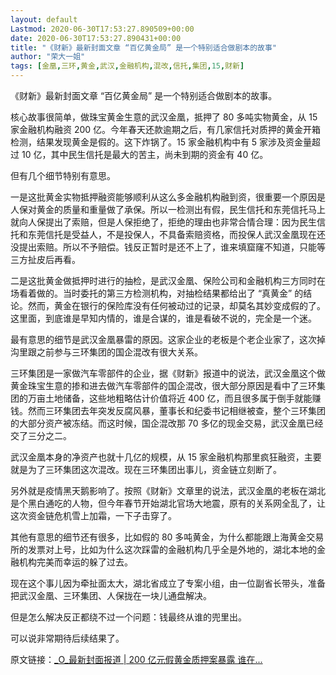 ```yaml
---
layout: default
Lastmod: 2020-06-30T17:53:27.890509+00:00
date: 2020-06-30T17:53:27.890431+00:00
title: "《财新》最新封面文章 “百亿黄金局” 是一个特别适合做剧本的故事"
author: "荣大一姐"
tags: [金凰,三环,黄金,武汉,金融机构,混改,信托,集团,15,财新]
---
```


《财新》最新封面文章 “百亿黄金局” 是一个特别适合做剧本的故事。

核心故事很简单，做珠宝黄金生意的武汉金凰，抵押了 80 多吨实物黄金，从 15 家金融机构融资 200 亿。今年春天还款逾期之后，有几家信托对质押的黄金开箱检测，结果发现黄金是假的。这下炸锅了。15 家金融机构中有 5 家涉及资金量超过 10 亿，其中民生信托是最大的苦主，尚未到期的资金有 40 亿。

但有几个细节特别有意思。

一是这批黄金实物抵押融资能够顺利从这么多金融机构融到资，很重要一个原因是人保对黄金的质量和重量做了承保。所以一检测出有假，民生信托和东莞信托马上就向人保提出了索赔，但是人保拒绝了，拒绝的理由也非常合情合理：因为民生信托和东莞信托是受益人，不是投保人，不具备索赔资格，而投保人武汉金凰现在还没提出索赔。所以不予赔偿。钱反正暂时是还不上了，谁来填窟窿不知道，只能等三方扯皮后再看。

二是这批黄金做抵押时进行的抽检，是武汉金凰、保险公司和金融机构三方同时在场看着做的。当时委托的第三方检测机构，对抽检结果都给出了 “真黄金” 的结论。然而，黄金在银行的保险库没有任何被动过的记录，却莫名其妙变成假的了。这里面，到底谁是早知内情的，谁是合谋的，谁是看破不说的，完全是一个迷。

最有意思的细节是武汉金凰暴雷的原因。这家企业的老板是个老企业家了，这次掉沟里跟之前参与三环集团的国企混改有很大关系。

三环集团是一家做汽车零部件的企业，据《财新》报道中的说法，武汉金凰这个做黄金珠宝生意的掺和进去做汽车零部件的国企混改，很大部分原因是看中了三环集团的万亩土地储备，这些地粗略估计价值将近 400 亿，而且很多属于倒手就能赚钱。然而三环集团去年突发反腐风暴，董事长和纪委书记相继被查，整个三环集团的大部分资产被冻结。而这时候，国企混改那 70 多亿的现金交易，武汉金凰已经交了三分之二。

武汉金凰本身的净资产也就十几亿的规模，从 15 家金融机构那里疯狂融资，主要就是为了三环集团这次混改。现在三环集团出事儿，资金链立刻断了。

另外就是疫情黑天鹅影响了。按照《财新》文章里的说法，武汉金凰的老板在湖北是个黑白通吃的人物，但今年春节开始湖北官场大地震，原有的关系网全乱了，让这次资金链危机雪上加霜，一下子击穿了。

其他有意思的细节还有很多，比如假的 80 多吨黄金，为什么都能跟上海黄金交易所的发票对上号，比如为什么这次踩雷的金融机构几乎全是外地的，湖北本地的金融机构完美而幸运的躲了过去。

现在这个事儿因为牵扯面太大，湖北省成立了专案小组，由一位副省长带头，准备把武汉金凰、三环集团、人保拢在一块儿通盘解决。

但是怎么解决反正都绕不过一个问题：钱最终从谁的兜里出。

可以说非常期待后续结果了。

原文链接：[_O_最新封面报道 | 200 亿元假黄金质押案暴露 谁在...](http://t.cn/A6yvxznM)

